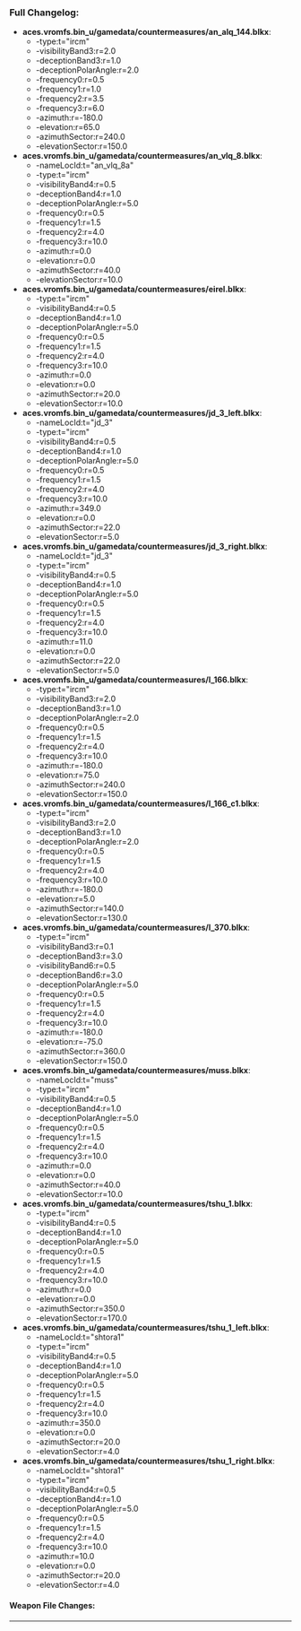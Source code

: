 ### Full Changelog:

- **aces.vromfs.bin_u/gamedata/countermeasures/an_alq_144.blkx**:
  - -type:t="ircm"
  - -visibilityBand3:r=2.0
  - -deceptionBand3:r=1.0
  - -deceptionPolarAngle:r=2.0
  - -frequency0:r=0.5
  - -frequency1:r=1.0
  - -frequency2:r=3.5
  - -frequency3:r=6.0
  - -azimuth:r=-180.0
  - -elevation:r=65.0
  - -azimuthSector:r=240.0
  - -elevationSector:r=150.0
- **aces.vromfs.bin_u/gamedata/countermeasures/an_vlq_8.blkx**:
  - -nameLocId:t="an_vlq_8a"
  - -type:t="ircm"
  - -visibilityBand4:r=0.5
  - -deceptionBand4:r=1.0
  - -deceptionPolarAngle:r=5.0
  - -frequency0:r=0.5
  - -frequency1:r=1.5
  - -frequency2:r=4.0
  - -frequency3:r=10.0
  - -azimuth:r=0.0
  - -elevation:r=0.0
  - -azimuthSector:r=40.0
  - -elevationSector:r=10.0
- **aces.vromfs.bin_u/gamedata/countermeasures/eirel.blkx**:
  - -type:t="ircm"
  - -visibilityBand4:r=0.5
  - -deceptionBand4:r=1.0
  - -deceptionPolarAngle:r=5.0
  - -frequency0:r=0.5
  - -frequency1:r=1.5
  - -frequency2:r=4.0
  - -frequency3:r=10.0
  - -azimuth:r=0.0
  - -elevation:r=0.0
  - -azimuthSector:r=20.0
  - -elevationSector:r=10.0
- **aces.vromfs.bin_u/gamedata/countermeasures/jd_3_left.blkx**:
  - -nameLocId:t="jd_3"
  - -type:t="ircm"
  - -visibilityBand4:r=0.5
  - -deceptionBand4:r=1.0
  - -deceptionPolarAngle:r=5.0
  - -frequency0:r=0.5
  - -frequency1:r=1.5
  - -frequency2:r=4.0
  - -frequency3:r=10.0
  - -azimuth:r=349.0
  - -elevation:r=0.0
  - -azimuthSector:r=22.0
  - -elevationSector:r=5.0
- **aces.vromfs.bin_u/gamedata/countermeasures/jd_3_right.blkx**:
  - -nameLocId:t="jd_3"
  - -type:t="ircm"
  - -visibilityBand4:r=0.5
  - -deceptionBand4:r=1.0
  - -deceptionPolarAngle:r=5.0
  - -frequency0:r=0.5
  - -frequency1:r=1.5
  - -frequency2:r=4.0
  - -frequency3:r=10.0
  - -azimuth:r=11.0
  - -elevation:r=0.0
  - -azimuthSector:r=22.0
  - -elevationSector:r=5.0
- **aces.vromfs.bin_u/gamedata/countermeasures/l_166.blkx**:
  - -type:t="ircm"
  - -visibilityBand3:r=2.0
  - -deceptionBand3:r=1.0
  - -deceptionPolarAngle:r=2.0
  - -frequency0:r=0.5
  - -frequency1:r=1.5
  - -frequency2:r=4.0
  - -frequency3:r=10.0
  - -azimuth:r=-180.0
  - -elevation:r=75.0
  - -azimuthSector:r=240.0
  - -elevationSector:r=150.0
- **aces.vromfs.bin_u/gamedata/countermeasures/l_166_c1.blkx**:
  - -type:t="ircm"
  - -visibilityBand3:r=2.0
  - -deceptionBand3:r=1.0
  - -deceptionPolarAngle:r=2.0
  - -frequency0:r=0.5
  - -frequency1:r=1.5
  - -frequency2:r=4.0
  - -frequency3:r=10.0
  - -azimuth:r=-180.0
  - -elevation:r=5.0
  - -azimuthSector:r=140.0
  - -elevationSector:r=130.0
- **aces.vromfs.bin_u/gamedata/countermeasures/l_370.blkx**:
  - -type:t="ircm"
  - -visibilityBand3:r=0.1
  - -deceptionBand3:r=3.0
  - -visibilityBand6:r=0.5
  - -deceptionBand6:r=3.0
  - -deceptionPolarAngle:r=5.0
  - -frequency0:r=0.5
  - -frequency1:r=1.5
  - -frequency2:r=4.0
  - -frequency3:r=10.0
  - -azimuth:r=-180.0
  - -elevation:r=-75.0
  - -azimuthSector:r=360.0
  - -elevationSector:r=150.0
- **aces.vromfs.bin_u/gamedata/countermeasures/muss.blkx**:
  - -nameLocId:t="muss"
  - -type:t="ircm"
  - -visibilityBand4:r=0.5
  - -deceptionBand4:r=1.0
  - -deceptionPolarAngle:r=5.0
  - -frequency0:r=0.5
  - -frequency1:r=1.5
  - -frequency2:r=4.0
  - -frequency3:r=10.0
  - -azimuth:r=0.0
  - -elevation:r=0.0
  - -azimuthSector:r=40.0
  - -elevationSector:r=10.0
- **aces.vromfs.bin_u/gamedata/countermeasures/tshu_1.blkx**:
  - -type:t="ircm"
  - -visibilityBand4:r=0.5
  - -deceptionBand4:r=1.0
  - -deceptionPolarAngle:r=5.0
  - -frequency0:r=0.5
  - -frequency1:r=1.5
  - -frequency2:r=4.0
  - -frequency3:r=10.0
  - -azimuth:r=0.0
  - -elevation:r=0.0
  - -azimuthSector:r=350.0
  - -elevationSector:r=170.0
- **aces.vromfs.bin_u/gamedata/countermeasures/tshu_1_left.blkx**:
  - -nameLocId:t="shtora1"
  - -type:t="ircm"
  - -visibilityBand4:r=0.5
  - -deceptionBand4:r=1.0
  - -deceptionPolarAngle:r=5.0
  - -frequency0:r=0.5
  - -frequency1:r=1.5
  - -frequency2:r=4.0
  - -frequency3:r=10.0
  - -azimuth:r=350.0
  - -elevation:r=0.0
  - -azimuthSector:r=20.0
  - -elevationSector:r=4.0
- **aces.vromfs.bin_u/gamedata/countermeasures/tshu_1_right.blkx**:
  - -nameLocId:t="shtora1"
  - -type:t="ircm"
  - -visibilityBand4:r=0.5
  - -deceptionBand4:r=1.0
  - -deceptionPolarAngle:r=5.0
  - -frequency0:r=0.5
  - -frequency1:r=1.5
  - -frequency2:r=4.0
  - -frequency3:r=10.0
  - -azimuth:r=10.0
  - -elevation:r=0.0
  - -azimuthSector:r=20.0
  - -elevationSector:r=4.0

#### Weapon File Changes:

---
